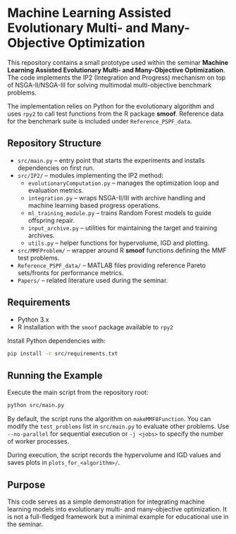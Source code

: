 # Machine Learning Assisted Evolutionary Multi- and Many-Objective Optimization

This repository contains a small prototype used within the seminar **Machine Learning Assisted Evolutionary Multi- and Many-Objective Optimization**. The code implements the IP2 (Integration and Progress) mechanism on top of NSGA-II/NSGA-III for solving multimodal multi-objective benchmark problems.

The implementation relies on Python for the evolutionary algorithm and uses `rpy2` to call test functions from the R package **smoof**. Reference data for the benchmark suite is included under `Reference_PSPF_data`.

## Repository Structure

- `src/main.py` – entry point that starts the experiments and installs dependencies on first run.
- `src/IP2/` – modules implementing the IP2 method:
  - `evolutionaryComputation.py` – manages the optimization loop and evaluation metrics.
  - `integration.py` – wraps NSGA-II/III with archive handling and machine learning based progress operations.
  - `ml_training_module.py` – trains Random Forest models to guide offspring repair.
  - `input_archive.py` – utilities for maintaining the target and training archives.
  - `utils.py` – helper functions for hypervolume, IGD and plotting.
- `src/MMFProblem/` – wrapper around R **smoof** functions defining the MMF test problems.
- `Reference_PSPF_data/` – MATLAB files providing reference Pareto sets/fronts for performance metrics.
- `Papers/` – related literature used during the seminar.

## Requirements

- Python 3.x
- R installation with the `smoof` package available to `rpy2`

Install Python dependencies with:

```bash
pip install -r src/requirements.txt
```

## Running the Example

Execute the main script from the repository root:

```bash
python src/main.py
```

By default, the script runs the algorithm on `makeMMF8Function`. You can modify the `test_problems` list in `src/main.py` to evaluate other problems. Use `--no-parallel` for sequential execution or `-j <jobs>` to specify the number of worker processes.

During execution, the script records the hypervolume and IGD values and saves plots in `plots_for_<algorithm>/`.

## Purpose

This code serves as a simple demonstration for integrating machine learning models into evolutionary multi- and many-objective optimization. It is not a full-fledged framework but a minimal example for educational use in the seminar.

